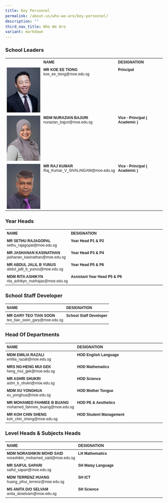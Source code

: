 ```yaml
---
title: Key Personnel
permalink: /about-us/who-we-are/key-personnel/
description: ""
third_nav_title: Who We Are
variant: markdown
---
```

### **School Leaders**

<style>
  .school-staff-table {
    font-family: Arial, Helvetica, sans-serif;
    font-size: 12px;
    width: 100%;
  }
  .school-staff-table th, .school-staff-table td {
    text-align: left;
    vertical-align: top;
    padding: 5px;
  }
  .aligned-table td:first-child {
    width: 40%;
  }
  .aligned-table td:nth-child(2) {
    width: 60%;
  }
  .school-leaders-table img {
    width: 150px;
    display: block;
  }
</style>


<table class="school-staff-table school-leaders-table">
  <tbody><tr>
    <th></th>
    <th>NAME</th>
    <th>DESIGNATION</th>
  </tr>
  <tr>
    <td><img alt="MR KOE EE TIONG" src="/images/SY5_3313___Headshot.jpg"></td>
    <td><strong>MR KOE EE TIONG</strong><br>koe_ee_tiong@moe.edu.sg</td>
    <td><strong>Principal</strong></td>
  </tr>
  <tr>
    <td><img alt="MDM NURAZIAN BAJURI" src="/images/About%20Us/Mdm_Azian.png"></td>
    <td><strong>MDM NURAZIAN BAJURI</strong><br>nurazian_bajuri@moe.edu.sg</td>
    <td><strong>Vice - Principal ( Academic )</strong></td>
  </tr>
  <tr>
    <td><img alt="MR RAJ KUMAR" src="/images/About%20Us/Mr_Raj.png"></td>
    <td><strong>MR RAJ KUMAR</strong><br>Raj_Kumar_V_SIVALINGAM@moe.edu.sg</td>
    <td><strong>Vice - Principal ( Academic )</strong></td>
  </tr>
</tbody></table>
		
### 		**Year Heads**
<table class="school-staff-table aligned-table">
  <tbody><tr>
    <th>NAME</th>
    <th>DESIGNATION</th>
  </tr>
  <tr>
    <td><strong>MR SETHU RAJAGOPAL</strong><br>sethu_rajagopal@moe.edu.sg</td>
    <td><strong>Year Head P1 &amp; P2</strong></td>
  </tr>
  <tr>
    <td><strong>MR JASHANAN KASINATHAN</strong><br>jashanan_kasinathan@moe.edu.sg</td>
    <td><strong>Year Head P3 &amp; P4</strong></td>
  </tr>
  <tr>
    <td><strong>MR ABDUL JALIL B YUNUS</strong><br>abdul_jalil_b_yunus@moe.edu.sg</td>
    <td><strong>Year Head P5 &amp; P6</strong></td>
  </tr>
  <tr>
    <td><strong>MDM RITA ASHIKYN</strong><br>rita_ashikyn_marhajas@moe.edu.sg</td>
    <td><strong>Assistant Year Head P5 &amp; P6</strong></td>
  </tr>
</tbody></table>
		
### 		**School Staff Developer**
<table class="school-staff-table">
	<thead>
  <tr>
    <th>NAME</th>
    <th>DESIGNATION</th>
  </tr>
	</thead>
  <tbody><tr>
    <td><strong>MR GARY TEO TIAN SOON</strong><br>teo_tian_soon_gary@moe.edu.sg</td>
    <td><strong>School Staff Developer</strong></td>
  </tr>
</tbody></table>


### **Head Of Departments**
<table class="school-staff-table aligned-table">
	<thead>
  <tr>
    <th>NAME</th>
    <th>DESIGNATION</th>
  </tr>
	</thead>
  <tbody><tr>
    <td><strong>MDM EMILIA RAZALI</strong><br>emilia_razali@moe.edu.sg</td>
    <td><strong>HOD English Language</strong></td>
  </tr>
  <tr>
    <td><strong>MRS NG-HENG MUI GEK</strong><br>heng_mui_gek@moe.edu.sg</td>
    <td><strong>HOD Mathematics</strong></td>
  </tr>
  <tr>
    <td><strong>MR ASHRI SHUKRI</strong><br>ashri_b_shukri@moe.edu.sg</td>
    <td><strong>HOD Science</strong></td>
  </tr>
  <tr>
    <td><strong>MDM XU YONGHUA</strong><br>xu_yonghua@moe.edu.sg</td>
    <td><strong>HOD Mother Tongue</strong></td>
  </tr>
  <tr>
    <td><strong>MR MOHAMED FAHMEE B BUANG</strong><br>mohamed_fahmee_buang@moe.edu.sg</td>
    <td><strong>HOD PE &amp; Aesthetics</strong></td>
  </tr>
  <tr>
    <td><strong>MR KOH CHIN SHENG</strong><br>koh_chin_sheng@moe.edu.sg</td>
    <td><strong>HOD Student Management</strong></td>
  </tr>
</tbody></table>


		
### **Level Heads &amp; Subjects Heads**

<table class="school-staff-table aligned-table">
	<thead>
  <tr>
    <th>NAME</th>
    <th>DESIGNATION</th>
  </tr>
	</thead>
  <tbody><tr>
    <td><strong>MDM NORASHIKIN MOHD SAID</strong><br>norashikin_mohamed_said@moe.edu.sg</td>
    <td><strong>LH Mathematics</strong></td>
  </tr>
  <tr>
    <td><strong>MR SAIFUL SAPARI</strong><br>saiful_sapari@moe.edu.sg</td>
    <td><strong>SH Malay Language</strong></td>
  </tr>
  <tr>
    <td><strong>MDM TERRENZ HUANG</strong><br>huang_yihui_terrenz@moe.edu.sg</td>
    <td><strong>SH ICT</strong></td>
  </tr>
  <tr>
    <td><strong>MS ANITA D/O SELVAM</strong><br>anita_doselvam@moe.edu.sg</td>
    <td><strong>SH Science</strong></td>
  </tr>
</tbody></table>